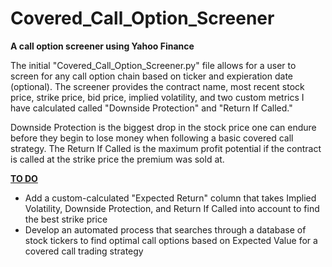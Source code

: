 # Covered_Call_Option_Screener
**A call option screener using Yahoo Finance**

The initial "Covered_Call_Option_Screener.py" file allows for a user to screen for any call option chain based on ticker and expieration date (optional). The screener provides the contract name, most recent stock price, strike price, bid price, implied volatility, and two custom metrics I have calculated called "Downside Protection" and "Return If Called."

Downside Protection is the biggest drop in the stock price one can endure before they begin to lose money when following a basic covered call strategy. The Return If Called is the maximum profit potential if the contract is called at the strike price the premium was sold at.

**<ins>TO DO<ins>**
- Add a custom-calculated "Expected Return" column that takes Implied Volatility, Downside Protection, and Return If Called into account to find the best strike price
- Develop an automated process that searches through a database of stock tickers to find optimal call options based on Expected Value for a covered call trading strategy